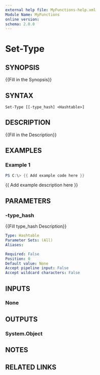 ```yaml
---
external help file: MyFunctions-help.xml
Module Name: MyFunctions
online version:
schema: 2.0.0
---
```


# Set-Type

## SYNOPSIS
{{Fill in the Synopsis}}

## SYNTAX

```
Set-Type [[-type_hash] <Hashtable>]
```

## DESCRIPTION
{{Fill in the Description}}

## EXAMPLES

### Example 1
```powershell
PS C:\> {{ Add example code here }}
```

{{ Add example description here }}

## PARAMETERS

### -type_hash
{{Fill type_hash Description}}

```yaml
Type: Hashtable
Parameter Sets: (All)
Aliases:

Required: False
Position: 0
Default value: None
Accept pipeline input: False
Accept wildcard characters: False
```

## INPUTS

### None


## OUTPUTS

### System.Object

## NOTES

## RELATED LINKS
